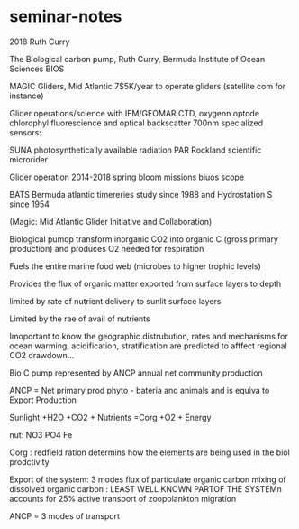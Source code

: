# seminar-notes

2018
Ruth Curry

The Biological carbon pump, Ruth Curry, Bermuda Institute of Ocean Sciences BIOS

MAGIC Gliders, Mid Atlantic
7$5K/year to operate gliders (satellite com for instance)

Glider operations/science with IFM/GEOMAR
CTD, oxygenn optode chlorophyl fluorescience and optical backscatter 700nm
specialized sensors:

SUNA
photosynthetically available radiation PAR
Rockland scientific microrider

Glider operation 2014-2018
spring bloom missions
biuos scope

BATS Bermuda atlantic timereries study since 1988 and Hydrostation S since 1954

(Magic: Mid Atlantic Glider Initiative and Collaboration)

Biological pumop
transform inorganic CO2 into organic C (gross primary production) and produces O2 needed for respiration

Fuels the entire marine food web (microbes to higher trophic levels)

Provides the flux of organic matter exported from surface layers to depth

limited by rate of nutrient delivery to sunlit surface layers

Limited by the rae of avail of nutrients

Imoportant to know the geographic distrubution, rates and mechanisms for ocean warming, acidification, stratification are predicted to afffect regional CO2 drawdown...

Bio C pump represented by ANCP annual net community production

ANCP = Net primary prod phyto - bateria and animals and is equiva to Export Production

Sunlight +H2O +CO2 + Nutrients =Corg +O2 + Energy

nut: NO3 PO4 Fe

Corg : redfield ration determins how the elements are being used in the biol prodctivity

Export of the system:  3 modes 
flux of particulate organic carbon
mixing of dissolved organic carbon : LEAST WELL KNOWN PARTOF THE SYSTEMn accounts for 25%
active transport of zoopolankton migration

ANCP = 3 modes of transport 
